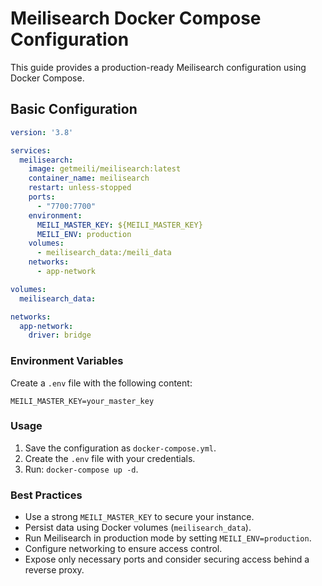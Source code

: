 # Meilisearch Docker Compose Configuration

This guide provides a production-ready Meilisearch configuration using Docker Compose.

## Basic Configuration

```yaml
version: '3.8'

services:
  meilisearch:
    image: getmeili/meilisearch:latest
    container_name: meilisearch
    restart: unless-stopped
    ports:
      - "7700:7700"
    environment:
      MEILI_MASTER_KEY: ${MEILI_MASTER_KEY}
      MEILI_ENV: production
    volumes:
      - meilisearch_data:/meili_data
    networks:
      - app-network

volumes:
  meilisearch_data:

networks:
  app-network:
    driver: bridge
```

### Environment Variables

Create a `.env` file with the following content:

```env
MEILI_MASTER_KEY=your_master_key
```

### Usage

1. Save the configuration as `docker-compose.yml`.
2. Create the `.env` file with your credentials.
3. Run: `docker-compose up -d`.

### Best Practices

- Use a strong `MEILI_MASTER_KEY` to secure your instance.
- Persist data using Docker volumes (`meilisearch_data`).
- Run Meilisearch in production mode by setting `MEILI_ENV=production`.
- Configure networking to ensure access control.
- Expose only necessary ports and consider securing access behind a reverse proxy.

